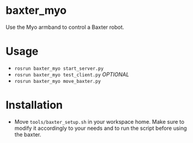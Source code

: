 # baxter_myo
Use the Myo armband to control a Baxter robot.

# Usage

* `rosrun baxter_myo start_server.py`
* `rosrun baxter_myo test_client.py` *OPTIONAL*
* `rosrun baxter_myo move_baxter.py`
# Installation

* Move `tools/baxter_setup.sh` in your workspace home. Make sure to
  modify it accordingly to your needs and to run the script before
  using the baxter.
